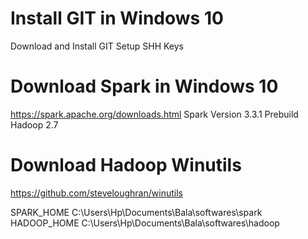 # Install GIT in Windows 10
Download and Install GIT
Setup SHH Keys

# Download Spark in Windows 10
https://spark.apache.org/downloads.html
Spark Version 3.3.1 Prebuild Hadoop 2.7

# Download Hadoop Winutils
https://github.com/steveloughran/winutils

SPARK_HOME C:\Users\Hp\Documents\Bala\softwares\spark
HADOOP_HOME C:\Users\Hp\Documents\Bala\softwares\hadoop


